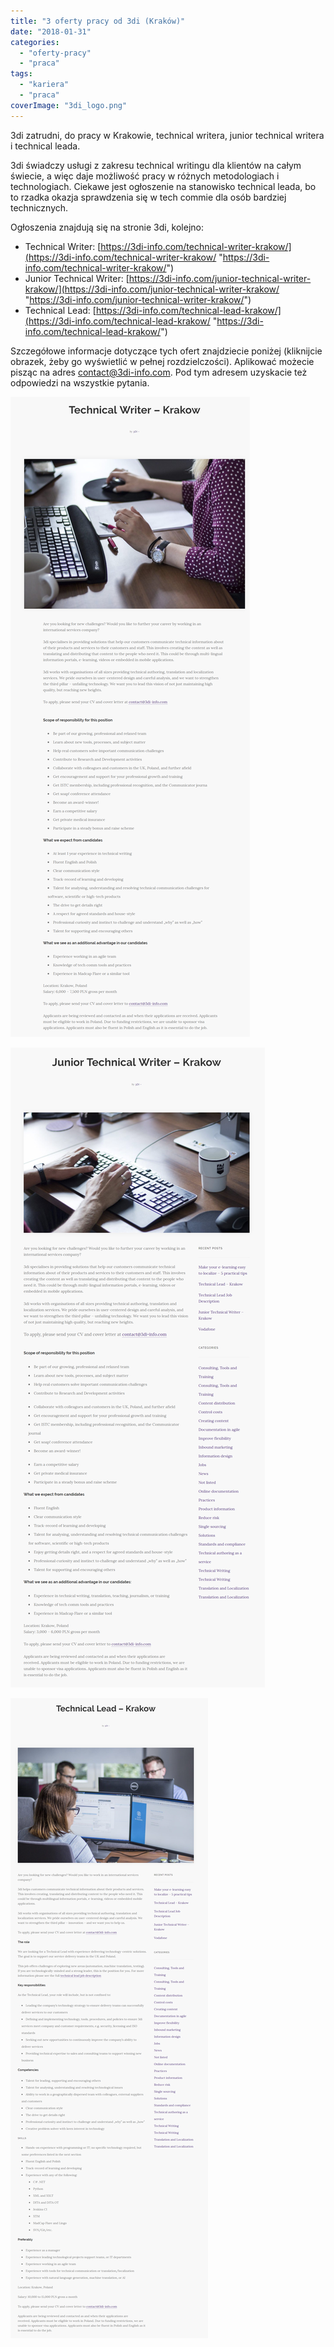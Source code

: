 ```yaml
---
title: "3 oferty pracy od 3di (Kraków)"
date: "2018-01-31"
categories: 
  - "oferty-pracy"
  - "praca"
tags: 
  - "kariera"
  - "praca"
coverImage: "3di_logo.png"
---
```


3di zatrudni, do pracy w Krakowie, technical writera, junior technical writera i technical leada.

3di świadczy usługi z zakresu technical writingu dla klientów na całym świecie, a więc daje możliwość pracy w różnych metodologiach i technologiach. Ciekawe jest ogłoszenie na stanowisko technical leada, bo to rzadka okazja sprawdzenia się w tech commie dla osób bardziej technicznych.

Ogłoszenia znajdują się na stronie 3di, kolejno:

- Technical Writer: [https://3di-info.com/technical-writer-krakow/](https://3di-info.com/technical-writer-krakow/ "https://3di-info.com/technical-writer-krakow/")
- Junior Technical Writer: [https://3di-info.com/junior-technical-writer-krakow/](https://3di-info.com/junior-technical-writer-krakow/ "https://3di-info.com/junior-technical-writer-krakow/")
- Technical Lead: [https://3di-info.com/technical-lead-krakow/](https://3di-info.com/technical-lead-krakow/ "https://3di-info.com/technical-lead-krakow/")

Szczegółowe informacje dotyczące tych ofert znajdziecie poniżej (kliknijcie obrazek, żeby go wyświetlić w pełnej rozdzielczości). Aplikować możecie pisząc na adres [contact@3di-info.com](mailto:contact@3di-info.com). Pod tym adresem uzyskacie też odpowiedzi na wszystkie pytania.

[![](images/writer.png)](http://techwriter.pl/wp-content/uploads/2018/01/writer.png)

[![](images/junior.png)](http://techwriter.pl/wp-content/uploads/2018/01/junior.png)

[![](images/technical-lead.png)](http://techwriter.pl/wp-content/uploads/2018/01/technical-lead.png)

